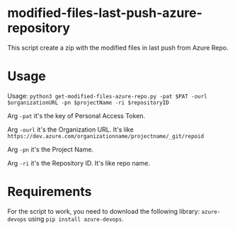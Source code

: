 # modified-files-last-push-azure-repository
This script create a zip with the modified files in last push from Azure Repo.

# Usage

Usage: `python3 get-modified-files-azure-repo.py -pat $PAT -ourl $organizationURL -pn $projectName -ri $repositoryID`

Arg `-pat` it's the key of Personal Access Token.

Arg `-ourl` it's the Organization URL. It's like `https://dev.azure.com/organizationname/projectname/_git/repoid`

Arg `-pn` it's the Project Name.

Arg `-ri` it's the Repository ID. It's like repo name.

# Requirements
For the script to work, you need to download the following library: `azure-devops` using `pip install azure-devops`.
